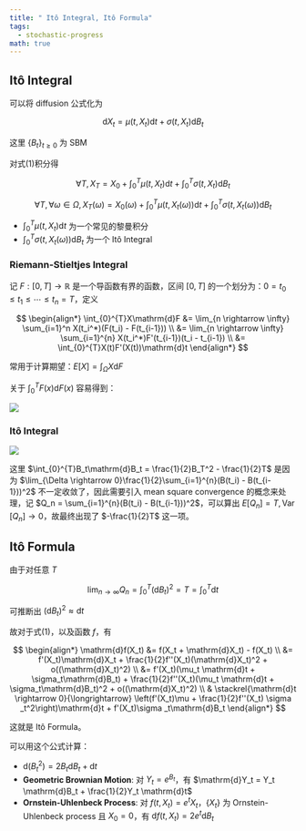```yaml
---
title: " Itô Integral, Itô Formula"
tags:
  - stochastic-progress
math: true
---
```

## Itô Integral

可以将 diffusion 公式化为

$$
\begin{equation}
\mathrm{d}X_t = \mu(t, X_t)\mathrm{d}t + \sigma(t, X_t)\mathrm{d}B_t
\end{equation}
$$

这里 $\{ B_t\}_{t \ge 0}$ 为 SBM

对式(1)积分得

$$
\begin{equation}
\forall T, X_T = X_0 + \int_{0}^{T}\mu(t, X_t)\mathrm{d}t + \int_{0}^{T}\sigma (t, X_t)\mathrm{d}B_t
\end{equation}
$$

$$
\begin{equation*}
\forall T, \forall \omega \in \Omega,  X_T(\omega) = X_0(\omega) + \int_{0}^{T}\mu(t, X_t(\omega))\mathrm{d}t + \int_{0}^{T}\sigma (t, X_t(\omega))\mathrm{d}B_t
\end{equation*}
$$

- $\int_{0}^{T}\mu(t, X_t)\mathrm{d}t$ 为一个常见的黎曼积分
- $\int_{0}^{T}\sigma (t, X_t(\omega))\mathrm{d}B_t$ 为一个 Itô Integral

### Riemann-Stieltjes Integral

记 $F: [0, T] \rightarrow \mathbb{R}$ 是一个导函数有界的函数，区间 $[0, T]$ 的一个划分为：$0 = t_0 \le t_1 \le \cdots \le t_n = T$，定义

$$
\begin{align*}
    \int_{0}^{T}X\mathrm{d}F &= \lim_{n \rightarrow \infty} \sum_{i=1}^n X(t_i^*)(F(t_i) - F(t_{i-1})) \\ 
    &= \lim_{n \rightarrow \infty} \sum_{i=1}^{n} X(t_i^*)F'(t_{i-1})(t_i - t_{i-1}) \\
    &= \int_{0}^{T}X(t)F'(X(t))\mathrm{d}t
\end{align*} 
$$

常用于计算期望：$E[X] = \int_{\Omega}X\mathrm{d}F$

关于 $\int_{0}^{T}F(x)\mathrm{d}F(x)$ 容易得到：

![](https://cdn.jsdelivr.net/gh/KinnariyaMamaTanha/Images@main/202408281712732.png)

### Itô Integral

![](https://cdn.jsdelivr.net/gh/KinnariyaMamaTanha/Images@main/202408281717561.png)

这里 $\int_{0}^{T}B_t\mathrm{d}B_t = \frac{1}{2}B_T^2 - \frac{1}{2}T$ 是因为 $\lim_{\Delta \rightarrow 0}\frac{1}{2}\sum_{i=1}^{n}(B(t_i) - B(t_{i-1}))^2$ 不一定收敛了，因此需要引入 mean square convergence 的概念来处理，记 $Q_n = \sum_{i=1}^{n}(B(t_i) - B(t_{i-1}))^2$，可以算出 $E[Q_n] = T, \operatorname{Var}[Q_n] \rightarrow 0$，故最终出现了 $-\frac{1}{2}T$ 这一项。

## Itô Formula

由于对任意 $T$

$$
\lim_{n \rightarrow \infty}Q_n = \int_{0}^{T}(\mathrm{d}B_t)^2 = T = \int_{0}^{T}\mathrm{d}t
$$

可推断出 $(\mathrm{d}B_t)^2 \approx \mathrm{d}t$

故对于式(1)，以及函数 $f$，有

$$
\begin{align*}
    \mathrm{d}f(X_t) &= f(X_t + \mathrm{d}X_t) - f(X_t) \\
    &= f'(X_t)\mathrm{d}X_t + \frac{1}{2}f''(X_t)(\mathrm{d}X_t)^2 + o((\mathrm{d}X_t)^2) \\
    &= f'(X_t)(\mu_t \mathrm{d}t + \sigma_t\mathrm{d}B_t) + \frac{1}{2}f''(X_t)(\mu_t \mathrm{d}t + \sigma_t\mathrm{d}B_t)^2 + o((\mathrm{d}X_t)^2) \\
    & \stackrel{\mathrm{d}t \rightarrow 0}{\longrightarrow} \left(f'(X_t)\mu + \frac{1}{2}f''(X_t) \sigma _t^2\right)\mathrm{d}t + f'(X_t)\sigma _t\mathrm{d}B_t
\end{align*} 
$$

这就是 Itô Formula。

可以用这个公式计算：

- $\mathrm{d}(B_t^2) = 2 B_t \mathrm{d}B_t + \mathrm{d}t$
- **Geometric Brownian Motion**: 对 $Y_t = e^{B_t}$，有 $\mathrm{d}Y_t = Y_t \mathrm{d}B_t + \frac{1}{2}Y_t \mathrm{d}t$
- **Ornstein-Uhlenbeck Process**: 对 $f(t, X_t) = e^t X_t$，$\{ X_t\}$ 为 Ornstein-Uhlenbeck process 且 $X_0 = 0$，有 $\mathrm{d}f(t, X_t) = 2e^t\mathrm{d}B_t$